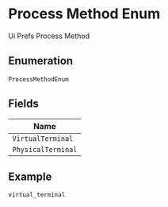
# Process Method Enum

Ui Prefs Process Method

## Enumeration

`ProcessMethodEnum`

## Fields

| Name |
|  --- |
| `VirtualTerminal` |
| `PhysicalTerminal` |

## Example

```
virtual_terminal
```

